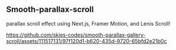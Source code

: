 ## Smooth-parallax-scroll
parallax scroll effect using Next.js, Framer Motion, and Lenis Scroll!

https://github.com/skies-codes/smooth-parallax-gallery-scroll/assets/111517131/97f120d1-b620-435d-9720-65bfd2e21b0c

